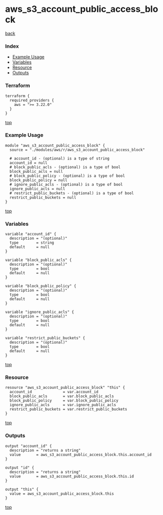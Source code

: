 # aws_s3_account_public_access_block

[back](../aws.md)

### Index

- [Example Usage](#example-usage)
- [Variables](#variables)
- [Resource](#resource)
- [Outputs](#outputs)

### Terraform

```hcl
terraform {
  required_providers {
    aws = ">= 3.22.0"
  }
}
```

[top](#index)

### Example Usage

```hcl
module "aws_s3_account_public_access_block" {
  source = "./modules/aws/r/aws_s3_account_public_access_block"

  # account_id - (optional) is a type of string
  account_id = null
  # block_public_acls - (optional) is a type of bool
  block_public_acls = null
  # block_public_policy - (optional) is a type of bool
  block_public_policy = null
  # ignore_public_acls - (optional) is a type of bool
  ignore_public_acls = null
  # restrict_public_buckets - (optional) is a type of bool
  restrict_public_buckets = null
}
```

[top](#index)

### Variables

```hcl
variable "account_id" {
  description = "(optional)"
  type        = string
  default     = null
}

variable "block_public_acls" {
  description = "(optional)"
  type        = bool
  default     = null
}

variable "block_public_policy" {
  description = "(optional)"
  type        = bool
  default     = null
}

variable "ignore_public_acls" {
  description = "(optional)"
  type        = bool
  default     = null
}

variable "restrict_public_buckets" {
  description = "(optional)"
  type        = bool
  default     = null
}
```

[top](#index)

### Resource

```hcl
resource "aws_s3_account_public_access_block" "this" {
  account_id              = var.account_id
  block_public_acls       = var.block_public_acls
  block_public_policy     = var.block_public_policy
  ignore_public_acls      = var.ignore_public_acls
  restrict_public_buckets = var.restrict_public_buckets
}
```

[top](#index)

### Outputs

```hcl
output "account_id" {
  description = "returns a string"
  value       = aws_s3_account_public_access_block.this.account_id
}

output "id" {
  description = "returns a string"
  value       = aws_s3_account_public_access_block.this.id
}

output "this" {
  value = aws_s3_account_public_access_block.this
}
```

[top](#index)